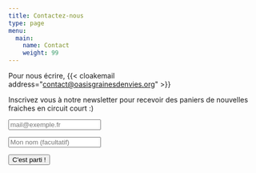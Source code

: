 ```yaml
---
title: Contactez-nous
type: page
menu:
  main:
    name: Contact
    weight: 99
---
```


Pour nous écrire, 
{{< cloakemail address="contact@oasisgrainesdenvies.org" >}}

Inscrivez vous à notre newsletter pour recevoir des paniers de nouvelles fraiches en circuit court :)
 
 <form method="post" action="https://newsletter.oasisgrainesdenvies.org/subscription/form" class="listmonk-form">
     <div>
         <p><input type="text" name="email" placeholder="mail@exemple.fr" /></p>
         <p><input type="text" name="name" placeholder="Mon nom (facultatif)" /></p>
         <input type="hidden" name="l" value="96ec60ce-d2c8-4090-b7ee-80565f74b173" id="96ec6" />
         <p><input type="submit" value="C'est parti !" /></p>
     </div>
 </form>